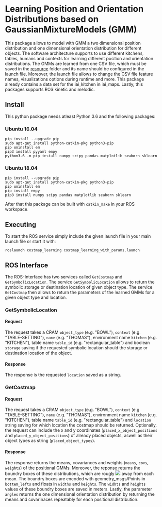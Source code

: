 # Learning Position and Orientation Distributions based on GaussianMixtureModels (GMM)

This package allows to model with GMM a two dimensional position distribution and one dimensional orientation distribution
for different objects. The software architecture supports to use different kitchens, tables, humans and contexts
for learning different position and orientation distributions. The GMMs are learned from one CSV file, 
which must be saved in the [resource](../master/resource) folder and its name should be configured in the launch file. 
Moreover, the launch file allows to change the CSV file feature names, visualizations options during runtime and more.
This package already contains a data set for the iai_kitchen in iai_maps. Lastly, this packages supports ROS kinetic
and melodic.

## Install

This python package needs atleast Python 3.6 and the following packages:

### Ubuntu 16.04

```
pip install --upgrade pip
sudo apt-get install python-catkin-pkg python3-pip
pip uninstall em
pip3 install pyyaml empy
python3.6 -m pip install numpy scipy pandas matplotlib seaborn sklearn 
```

### Ubuntu 18.04

```
pip install --upgrade pip
sudo apt-get install python-catkin-pkg python3-pip
pip uninstall em
pip install empy
pip3 install numpy scipy pandas matplotlib seaborn sklearn
```

After that this package can be built with `catkin_make` in your ROS workspace.

## Executing

To start the ROS service simply include the given launch file in your main launch file or start it with: 

```
roslaunch costmap_learning costmap_learning_with_params.launch 
```

## ROS Interface

The ROS-Interface has two services called `GetCostmap` and `GetSymbolicLocation`. The service `GetSymbolicLocation`
allows to return the symbolic storage or destination location of given object type. The service `GetCostmap` then
allows to return the parameters of the learned GMMs for a given object type and location. 

### GetSymbolicLocation

#### Request
The request takes a CRAM `object_type` (e.g. "BOWL"), `context` (e.g. "TABLE-SETTING"), `name` (e.g. "THOMAS"), environment name `kitchen` (e.g. "KITCHEN"), table name `table_id` (e.g. "rectangular_table") and boolean `storage` saving if the requested symbolic location should the storage or destination location of the object.

#### Response
The response is the requested `location` saved as a string.

### GetCostmap

#### Request
The request takes a CRAM `object_type` (e.g. "BOWL"), `context` (e.g. "TABLE-SETTING"), `name` (e.g. "THOMAS"), environment name `kitchen` (e.g. "KITCHEN"), table name `table_id` (e.g. "rectangular_table") and `location` string saving for which location the costmap should be returned. Optionally, the request can include the x and y coordinates (`placed_x_object_positions` and `placed_y_object_positions`) of already placed objects, aswell as their object types as string (`placed_object_types`).

#### Response
The response returns the means, covariances and weights (`means`, `covs`, `weights`) of the positional GMMs. Moreover, the reponse returns the boundry boxes of these distributions, which are rougly <img src="https://render.githubusercontent.com/render/math?math=3\cdot\sqrt\sigma"> away from each mean. The boundry boxes are encoded with geometry_msgs/Points in `bottem_lefts` and floats in `widths` and `heights`. The `widhts` and `heights` values of these boundry boxes are saved in meters. Lastly, the parameter `angles` returns the one dimensional orientation distribution by returning the means and covarinaces repeatably for each positional distribution. 
